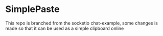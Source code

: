 # SimplePaste
This repo is branched from the socketio chat-example, some changes is made so that it can be used as a simple clipboard online
